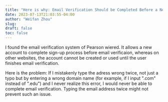 ```yaml
---
title: "Here is why: Email Verification Should be Completed Before a New Account is Created"
date: 2023-07-13T21:03:55-04:00
author: "Weifan Zhou"
slug:
draft: false
toc: false
---
```

<p>I found the email verification system of Pearson wiered. It allows a new account to complete sign-up process before email verificaion, whereas on other websites, the account cannot be created or used until the user finishes email verification.</p>
<p>Here is the problem: If I mistakenly type the adress wrong twice, not just a typo but by entering a wrong domain name (for example, if I input ".com" instead of ".edu") and I never realize this error, I would never be able to complete email verification. Typing the email address twice might not prevent such an issue.</p>